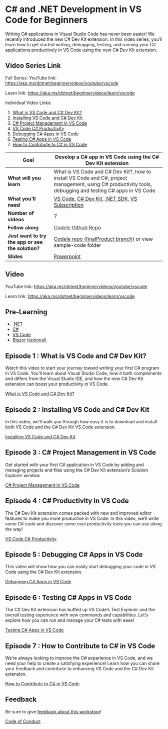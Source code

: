 # C# and .NET Development in VS Code for Beginners

Writing C# applications in Visual Studio Code has never been easier! We recently introduced the new C# Dev Kit extension. In this video series, you’ll learn how to get started writing, debugging, testing, and running your C# applications productively in VS Code using the new C# Dev Kit extension.

## Video Series Link

Full Series:
YouTube link: https://aka.ms/dotnet/beginnervideos/youtube/vscode 

Learn link: https://aka.ms/dotnet/beginnervideos/learn/vscode

Individual Video Links:
1. [What is VS Code and C# Dev Kit?](https://youtu.be/tFCZw-wZVtg)
1. [Installing VS Code and C# Dev Kit](https://youtu.be/S4Rks1L03LI)
1. [C# Project Management in VS Code](https://youtu.be/HnP6pkE8Tjs) 
1. [VS Code C# Productivity](https://youtu.be/8M-wwFTqsCs)
1. [Debugging C# Apps in VS Code](https://youtu.be/VuIOk3DqKgc)
1. [Testing C# Apps in VS Code](https://youtu.be/TGM386ZzeOc)
1. [How to Contribute to C# in VS Code](https://youtu.be/jF9ltwBK2Wk)


| **Goal**              | Develop a C# app in VS Code using the C# Dev Kit extension                                    |
| ----------------------------- | --------------------------------------------------------------------- |
| **What will you learn**       | What is VS Code and C# Dev Kit?, how to install VS Code and C#, project management, using C# productivity tools, debugging and testing C# apps in VS Code                                        |
| **What you'll need**          | [VS Code](code.visualstudio.com), [C# Dev Kit](https://marketplace.visualstudio.com/items?itemName=ms-dotnettools.csdevkit), [.NET SDK](https://dotnet.microsoft.com/en-us/download/visual-studio-sdks), [VS Subscription](https://visualstudio.microsoft.com/subscriptions/) |
| **Number of videos**                  | 7                                                                |
| **Follow along**                  | [Codele Github Repo](https://github.com/leslierichardson95/codele-devkit-demo)                                                                |
| **Just want to try the app or see the solution?** | [Codele repo (finalProduct branch)](https://github.com/leslierichardson95/codele-devkit-demo/tree/finalProduct) or view sample-code folder                          |
| **Slides** | [Powerpoint](CSharp_DevKit_Series_Intro_Slides.pptx) 
                         
## Video

YouTube link: https://aka.ms/dotnet/beginnervideos/youtube/vscode

Learn link: https://aka.ms/dotnet/beginnervideos/learn/vscode

## Pre-Learning

* [.NET](https://dotnet.microsoft.com/)
* [C#](https://learn.microsoft.com/en-us/dotnet/csharp/)
* [VS Code](https://code.visualstudio.com/)
* [Blazor (optional)](https://dotnet.microsoft.com/en-us/apps/aspnet/web-apps/blazor)


## Episode 1 : What is VS Code and C# Dev Kit?

Watch this video to start your journey toward writing your first C# program in VS Code.  You’ll learn about Visual Studio Code, how it both complements and differs from the Visual Studio IDE, and how the new C# Dev Kit extension can boost your productivity in VS Code.

[What is VS Code and C# Dev Kit?](https://youtu.be/tFCZw-wZVtg)

## Episode 2 : Installing VS Code and C# Dev Kit

In this video, we’ll walk you through how easy it is to download and install both VS Code and the C# Dev Kit VS Code extension.  

[Installing VS Code and C# Dev Kit](https://youtu.be/S4Rks1L03LI)

## Episode 3 : C# Project Management in VS Code

Get started with your first C# application in VS Code by adding and managing projects and files using the C# Dev Kit extension’s Solution Explorer window.

[C# Project Management in VS Code](https://youtu.be/HnP6pkE8Tjs) 

## Episode 4 : C# Productivity in VS Code

The C# Dev Kit extension comes packed with new and improved editor features to make you more productive in VS Code.  In this video, we’ll write some C# code and discover some cool productivity tools you can use along the way!

[VS Code C# Productivity](https://youtu.be/8M-wwFTqsCs)

## Episode 5 : Debugging C# Apps in VS Code

This video will show how you can easily start debugging your code in VS Code using the C# Dev Kit extension. 

[Debugging C# Apps in VS Code](https://youtu.be/VuIOk3DqKgc)

## Episode 6 : Testing C# Apps in VS Code

The C# Dev Kit extension has buffed up VS Code’s Test Explorer and the overall testing experience with new commands and capabilities.  Let’s explore how you can run and manage your C# tests with ease!

[Testing C# Apps in VS Code](https://youtu.be/TGM386ZzeOc)

## Episode 7 : How to Contribute to C# in VS Code
We’re always looking to improve the C# experience in VS Code, and we need your help to create a satisfying experience!  Learn how you can share your feedback and contribute to enhancing VS Code and the C# Dev Kit extension. 

[How to Contribute to C# in VS Code](https://youtu.be/jF9ltwBK2Wk)

## Feedback

Be sure to give [feedback about this workshop](https://aka.ms/dotnet/beginnervideos/feedback)!

[Code of Conduct](../CODE_OF_CONDUCT.md)

